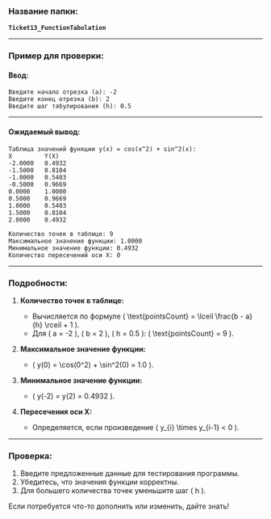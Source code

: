### Название папки:
**`Ticket13_FunctionTabulation`**

---

### Пример для проверки:

#### **Ввод:**
```
Введите начало отрезка (a): -2
Введите конец отрезка (b): 2
Введите шаг табулирования (h): 0.5
```

---

#### **Ожидаемый вывод:**
```
Таблица значений функции y(x) = cos(x^2) + sin^2(x):
X         Y(X)
-2.0000   0.4932
-1.5000   0.8104
-1.0000   0.5403
-0.5000   0.9669
0.0000    1.0000
0.5000    0.9669
1.0000    0.5403
1.5000    0.8104
2.0000    0.4932

Количество точек в таблице: 9
Максимальное значение функции: 1.0000
Минимальное значение функции: 0.4932
Количество пересечений оси X: 0
```

---

### Подробности:

1. **Количество точек в таблице:**
    - Вычисляется по формуле \( \text{pointsCount} = \lceil \frac{b - a}{h} \rceil + 1 \).
    - Для \( a = -2 \), \( b = 2 \), \( h = 0.5 \): \( \text{pointsCount} = 9 \).

2. **Максимальное значение функции:**
    - \( y(0) = \cos(0^2) + \sin^2(0) = 1.0 \).

3. **Минимальное значение функции:**
    - \( y(-2) = y(2) = 0.4932 \).

4. **Пересечения оси X:**
    - Определяется, если произведение \( y_{i} \times y_{i-1} < 0 \).

---

### Проверка:
1. Введите предложенные данные для тестирования программы.
2. Убедитесь, что значения функции корректны.
3. Для большего количества точек уменьшите шаг \( h \).

Если потребуется что-то дополнить или изменить, дайте знать!